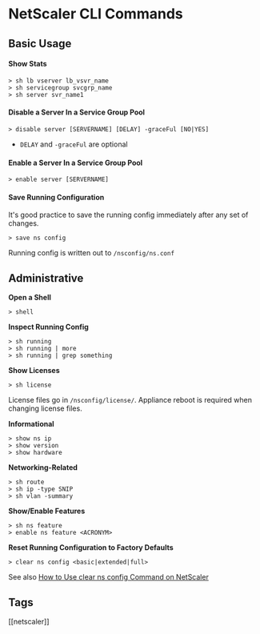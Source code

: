 # NetScaler CLI Commands
## Basic Usage
#### Show Stats
```
> sh lb vserver lb_vsvr_name
> sh servicegroup svcgrp_name
> sh server svr_name1
```

#### Disable a Server In a Service Group Pool
```
> disable server [SERVERNAME] [DELAY] -graceFul [NO|YES]
```
* `DELAY` and `-graceFul` are optional

#### Enable a Server In a Service Group Pool
```
> enable server [SERVERNAME]
```

#### Save Running Configuration
It's good practice to save the running config immediately after any set of changes.
```
> save ns config
```
Running config is written out to `/nsconfig/ns.conf`

## Administrative
**Open a Shell**
```
> shell
```

**Inspect Running Config**
```
> sh running
> sh running | more
> sh running | grep something
```

**Show Licenses**
```
> sh license
```
License files go in `/nsconfig/license/`. Appliance reboot is required when changing license files.

**Informational**
```
> show ns ip
> show version 
> show hardware 
```

**Networking-Related**
```
> sh route
> sh ip -type SNIP
> sh vlan -summary
```

**Show/Enable Features**
```
> sh ns feature
> enable ns feature <ACRONYM>
```

**Reset Running Configuration to Factory Defaults**
```
> clear ns config <basic|extended|full>
```

See also [How to Use clear ns config Command on NetScaler](http://support.citrix.com/article/CTX112695)

## Tags
[[netscaler]]